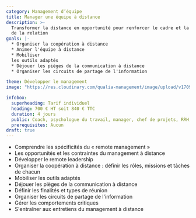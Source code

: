 ```yaml
---
category: Management d’équipe
title: Manager une équipe à distance
description: >-
  Transformer la distance en opportunité pour renforcer le cadre et la qualité
  de la relation
goals: |-
  * Organiser la coopération à distance
  * Animer l'équipe à distance
  * Mobiliser
  les outils adaptés
  * Déjouer les pièges de la communication à distance
  * Organiser les circuits de partage de l'information

theme: Développer le management
image: "https://res.cloudinary.com/qualia-management/image/upload/v1709193921/flower_xtyxkp.jpg"

infobox:
  superheading: Tarif individuel
  heading: 700 € HT soit 840 € TTC
  duration: 4 jours
  public: Coach, psychologue du travail, manager, chef de projets, RRH, consultant
  prerequisites: Aucun
draft: true
---
```


- Comprendre les spécificités du « remote management »
- Les opportunités et les contraintes du management à distance
- Développer le remote leadership
- Organiser la coopération à distance : définir les rôles, missions et tâches de chacun
- Mobiliser les outils adaptés
- Déjouer les pièges de la communication à distance
- Définir les finalités et types de réunion
- Organiser les circuits de partage de l'information
- Gérer les comportements critiques
- S'entraîner aux entretiens du management à distance
